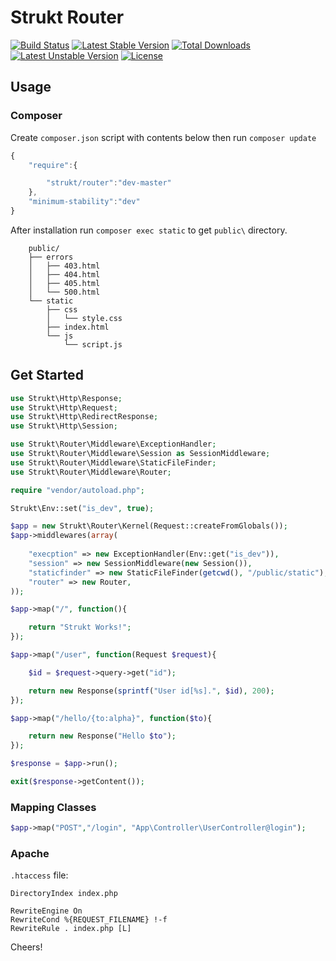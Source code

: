 Strukt Router
=============

[![Build Status](https://travis-ci.org/pitsolu/strukt-router.svg?branch=master)](https://packagist.org/packages/strukt/router)
[![Latest Stable Version](https://poser.pugx.org/strukt/router/v/stable)](https://packagist.org/packages/strukt/router)
[![Total Downloads](https://poser.pugx.org/strukt/router/downloads)](https://packagist.org/packages/strukt/router)
[![Latest Unstable Version](https://poser.pugx.org/strukt/router/v/unstable)](https://packagist.org/packages/strukt/router)
[![License](https://poser.pugx.org/strukt/router/license)](https://packagist.org/packages/strukt/router)

## Usage

### Composer

Create `composer.json` script with contents below then run `composer update`

```js
{
    "require":{

        "strukt/router":"dev-master"
    },
    "minimum-stability":"dev"
}
```

After installation run  `composer exec static` to get `public\` directory.

```
    public/
    ├── errors
    │   ├── 403.html
    │   ├── 404.html
    │   ├── 405.html
    │   └── 500.html
    └── static
        ├── css
        │   └── style.css
        ├── index.html
        └── js
            └── script.js
```

## Get Started

```php
use Strukt\Http\Response;
use Strukt\Http\Request;
use Strukt\Http\RedirectResponse;
use Strukt\Http\Session;

use Strukt\Router\Middleware\ExceptionHandler;
use Strukt\Router\Middleware\Session as SessionMiddleware;
use Strukt\Router\Middleware\StaticFileFinder;
use Strukt\Router\Middleware\Router;

require "vendor/autoload.php";

Strukt\Env::set("is_dev", true);

$app = new Strukt\Router\Kernel(Request::createFromGlobals());
$app->middlewares(array(
	
	"execption" => new ExceptionHandler(Env::get("is_dev")),
	"session" => new SessionMiddleware(new Session()),
	"staticfinder" => new StaticFileFinder(getcwd(), "/public/static"),
	"router" => new Router,
));

$app->map("/", function(){

    return "Strukt Works!";
});

$app->map("/user", function(Request $request){

    $id = $request->query->get("id");

    return new Response(sprintf("User id[%s].", $id), 200);
});

$app->map("/hello/{to:alpha}", function($to){

    return new Response("Hello $to");
});

$response = $app->run();

exit($response->getContent());
```
### Mapping Classes

```php
$app->map("POST","/login", "App\Controller\UserController@login");

```
### Apache

`.htaccess` file:

```
DirectoryIndex index.php

RewriteEngine On
RewriteCond %{REQUEST_FILENAME} !-f
RewriteRule . index.php [L]
```

Cheers!